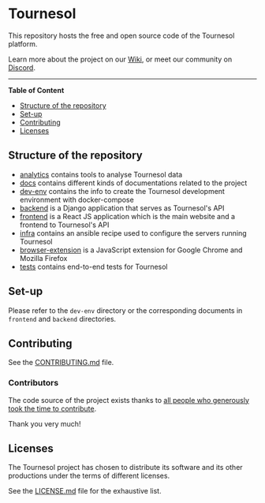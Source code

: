 # Tournesol

This repository hosts the free and open source code of the Tournesol platform.

Learn more about the project on our [Wiki][tournesol-wiki], or meet our community
on [Discord][tournesol-discord-join].

---

**Table of Content**

 - [Structure of the repository](#structure-of-the-repository)
 - [Set-up](#set-up)
 - [Contributing](#contributing)
 - [Licenses](#licenses)

## Structure of the repository

- [analytics](./analytics) contains tools to analyse Tournesol data
- [docs](./docs) contains different kinds of documentations related to the
  project
- [dev-env](./dev-env) contains the info to create the Tournesol development
  environment with docker-compose
- [backend](./backend) is a Django application that serves as Tournesol's API
- [frontend](./frontend) is a React JS application which is the main website
  and a frontend to Tournesol's API
- [infra](./infra) contains an ansible recipe used to configure the servers
  running Tournesol
- [browser-extension](./browser-extension) is a JavaScript extension for
  Google Chrome and Mozilla Firefox
- [tests](./tests) contains end-to-end tests for Tournesol

## Set-up

Please refer to the `dev-env` directory or the corresponding documents in
`frontend` and `backend` directories.

## Contributing

See the [CONTRIBUTING.md](./CONTRIBUTING.md) file.

### Contributors

The code source of the project exists thanks to
[all people who generously took the time to contribute][tournesol-github-contributors].

Thank you very much!

## Licenses

The Tournesol project has chosen to distribute its software and its other
productions under the terms of different licenses.

See the [LICENSE.md](./LICENSE.md) file for the exhaustive list.

[tournesol-discord-join]: https://discord.gg/WvcSG55Bf3

[tournesol-wiki]: https://wiki.tournesol.app/
[tournesol-wiki-contribute]: https://wiki.tournesol.app/wiki/Contribute_to_Tournesol

[tournesol-github-contributors]: https://github.com/tournesol-app/tournesol/graphs/contributors

